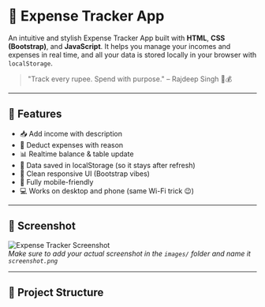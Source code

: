 # 💸 Expense Tracker App

An intuitive and stylish Expense Tracker App built with **HTML**, **CSS (Bootstrap)**, and **JavaScript**. It helps you manage your incomes and expenses in real time, and all your data is stored locally in your browser with `localStorage`.

> "Track every rupee. Spend with purpose." – Rajdeep Singh 🧠💰

---

## 🚀 Features

- 📥 Add income with description
- 💸 Deduct expenses with reason
- 📊 Realtime balance & table update
- 💾 Data saved in localStorage (so it stays after refresh)
- 🎨 Clean responsive UI (Bootstrap vibes)
- 📱 Fully mobile-friendly
- 💻 Works on desktop and phone (same Wi-Fi trick 😉)

---

## 📸 Screenshot

![Expense Tracker Screenshot](./images/screenshot.png)  
*Make sure to add your actual screenshot in the `images/` folder and name it `screenshot.png`*

---

## 📂 Project Structure

